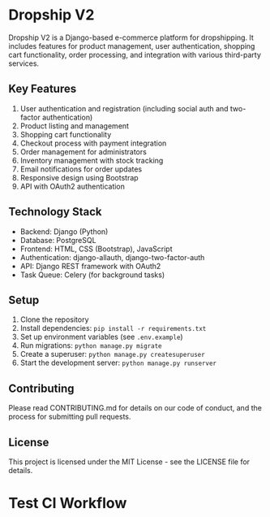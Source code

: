 # Dropship V2

Dropship V2 is a Django-based e-commerce platform for dropshipping. It includes features for product management, user authentication, shopping cart functionality, order processing, and integration with various third-party services.

## Key Features

1. User authentication and registration (including social auth and two-factor authentication)
2. Product listing and management
3. Shopping cart functionality
4. Checkout process with payment integration
5. Order management for administrators
6. Inventory management with stock tracking
7. Email notifications for order updates
8. Responsive design using Bootstrap
9. API with OAuth2 authentication

## Technology Stack

- Backend: Django (Python)
- Database: PostgreSQL
- Frontend: HTML, CSS (Bootstrap), JavaScript
- Authentication: django-allauth, django-two-factor-auth
- API: Django REST framework with OAuth2
- Task Queue: Celery (for background tasks)

## Setup

1. Clone the repository
2. Install dependencies: `pip install -r requirements.txt`
3. Set up environment variables (see `.env.example`)
4. Run migrations: `python manage.py migrate`
5. Create a superuser: `python manage.py createsuperuser`
6. Start the development server: `python manage.py runserver`

## Contributing

Please read CONTRIBUTING.md for details on our code of conduct, and the process for submitting pull requests.

## License

This project is licensed under the MIT License - see the LICENSE file for details.
# Test CI Workflow
